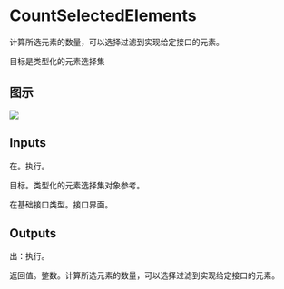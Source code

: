 # CountSelectedElements

计算所选元素的数量，可以选择过滤到实现给定接口的元素。

目标是类型化的元素选择集

## 图示

![]($-20221218-21164896.png)

## Inputs

在。执行。

目标。类型化的元素选择集对象参考。

在基础接口类型。接口界面。  

## Outputs

出：执行。

返回值。整数。计算所选元素的数量，可以选择过滤到实现给定接口的元素。
